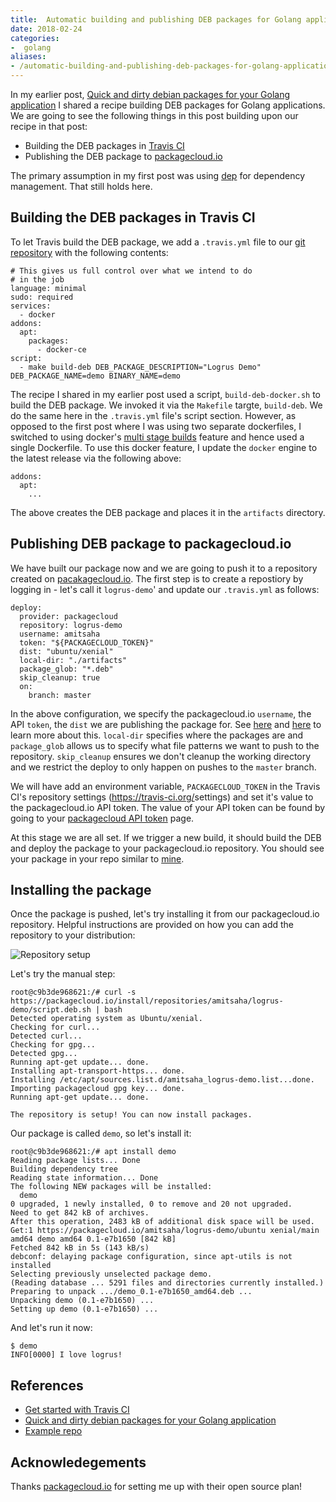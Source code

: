 ```yaml
---
title:  Automatic building and publishing DEB packages for Golang applications 
date: 2018-02-24
categories:
-  golang
aliases:
- /automatic-building-and-publishing-deb-packages-for-golang-applications.html
---
```


In my earlier post, [Quick and dirty debian packages for your Golang application](http://echorand.me/quick-and-dirty-debian-packages-for-your-golang-application.html)
I shared a recipe building DEB packages for Golang applications. We are going to see the following things in this post building
upon our recipe in that post:

- Building the DEB packages in [Travis CI](https://travis-ci.org/amitsaha/golang-packaging-demo)
- Publishing the DEB package to [packagecloud.io](https://packagecloud.io)

The primary assumption in my first post was using [dep](https://golang.github.io/dep/) for dependency management. 
That still holds here.

## Building the DEB packages in Travis CI

To let Travis build the DEB package, we add a `.travis.yml` file to our [git repository](https://github.com/amitsaha/golang-packaging-demo)
with the following contents:

```
# This gives us full control over what we intend to do
# in the job
language: minimal
sudo: required
services:
  - docker
addons:
  apt:
    packages:
      - docker-ce
script:
  - make build-deb DEB_PACKAGE_DESCRIPTION="Logrus Demo" DEB_PACKAGE_NAME=demo BINARY_NAME=demo

```

The recipe I shared in my earlier post used a script, `build-deb-docker.sh` to build the DEB package. We invoked
it via the `Makefile` targte, `build-deb`. We do the same here in the `.travis.yml` file's script section. However,
as opposed to the first post where I was using two separate dockerfiles, I switched to using docker's
[multi stage builds](https://docs.docker.com/develop/develop-images/multistage-build/) feature and hence used
a single Dockerfile. To use this docker feature, I update the `docker` engine to the latest release via the following
above:

```
addons:
  apt:
    ...
```

The above creates the DEB package and places it in the `artifacts` directory.

## Publishing DEB package to packagecloud.io

We have built our package now and we are going to push it to a repository created on [pacakagecloud.io](https://packagecloud.io). The first step is to create a repostiory by logging in - let's call it `logrus-demo`'
and update our `.travis.yml` as follows:

```
deploy:
  provider: packagecloud
  repository: logrus-demo 
  username: amitsaha
  token: "${PACKAGECLOUD_TOKEN}"
  dist: "ubuntu/xenial"   
  local-dir: "./artifacts"
  package_glob: "*.deb"
  skip_cleanup: true
  on:
    branch: master
```

In the above configuration, we specify the packagecloud.io `username`, the API `token`, the `dist` we are publishing
the package for. See [here](https://packagecloud.io/docs#anchor-debian) and [here](https://packagecloud.io/docs#anchor-ubuntu)
to learn more about this. `local-dir` specifies where the packages are and `package_glob` allows us to specify what
file patterns we want to push to the repository. `skip_cleanup` ensures we don't cleanup the working directory
and we restrict the deploy to only happen on pushes to the `master` branch.

We will have add an environment variable, `PACKAGECLOUD_TOKEN` in the Travis CI's repository 
settings (https://travis-ci.org/<github repo>settings) and set it's value to the packagecloud.io API token.
The value of your API token can be found by going to your [packagecloud API token](https://packagecloud.io/api_token) 
page.

At this stage we are all set. If we trigger a new build, it should build the DEB and deploy the package to your
packagecloud.io repository. You should see your package in your repo similar to [mine](https://packagecloud.io/amitsaha/logrus-demo).

## Installing the package

Once the package is pushed, let's try installing it from our packagecloud.io repository. Helpful instructions
are provided on how you can add the repository to your distribution:

![Repository setup]({filename}/images/package_cloud1.png "Repository setup instructions")

Let's try the manual step:


```
root@c9b3de968621:/# curl -s https://packagecloud.io/install/repositories/amitsaha/logrus-demo/script.deb.sh | bash
Detected operating system as Ubuntu/xenial.
Checking for curl...
Detected curl...
Checking for gpg...
Detected gpg...
Running apt-get update... done.
Installing apt-transport-https... done.
Installing /etc/apt/sources.list.d/amitsaha_logrus-demo.list...done.
Importing packagecloud gpg key... done.
Running apt-get update... done.

The repository is setup! You can now install packages.
```

Our package is called `demo`, so let's install it:

```
root@c9b3de968621:/# apt install demo
Reading package lists... Done
Building dependency tree
Reading state information... Done
The following NEW packages will be installed:
  demo
0 upgraded, 1 newly installed, 0 to remove and 20 not upgraded.
Need to get 842 kB of archives.
After this operation, 2483 kB of additional disk space will be used.
Get:1 https://packagecloud.io/amitsaha/logrus-demo/ubuntu xenial/main amd64 demo amd64 0.1-e7b1650 [842 kB]
Fetched 842 kB in 5s (143 kB/s)
debconf: delaying package configuration, since apt-utils is not installed
Selecting previously unselected package demo.
(Reading database ... 5291 files and directories currently installed.)
Preparing to unpack .../demo_0.1-e7b1650_amd64.deb ...
Unpacking demo (0.1-e7b1650) ...
Setting up demo (0.1-e7b1650) ...

```
And let's run it now:

```
$ demo
INFO[0000] I love logrus!

```


## References

- [Get started with Travis CI](https://docs.travis-ci.com/user/getting-started)
- [Quick and dirty debian packages for your Golang application
](http://echorand.me/quick-and-dirty-debian-packages-for-your-golang-application.html)
- [Example repo](https://github.com/amitsaha/golang-packaging-demo)

## Acknowledegements

Thanks [packagecloud.io](https://packagecloud.io) for setting me up with their open source plan!

